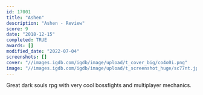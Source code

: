 ```yaml
---
id: 17001
title: "Ashen"
description: "Ashen - Review"
score: 9
date: "2018-12-15"
completed: TRUE
awards: []
modified_date: "2022-07-04"
screenshots: []
cover: "//images.igdb.com/igdb/image/upload/t_cover_big/co4o0i.png"
image: "//images.igdb.com/igdb/image/upload/t_screenshot_huge/sc77nt.jpg"
---
```

Great dark souls rpg with very cool bossfights and multiplayer mechanics.